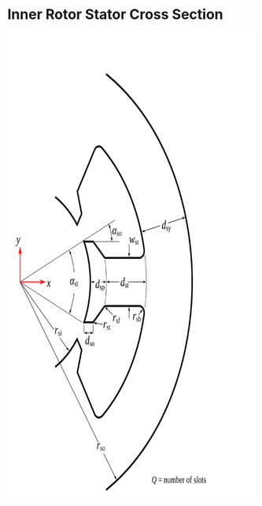 # Inner Rotor Stator Cross Section

<img src="./CrossSectInnerRotorStator.svg" width="950" height="950" />
